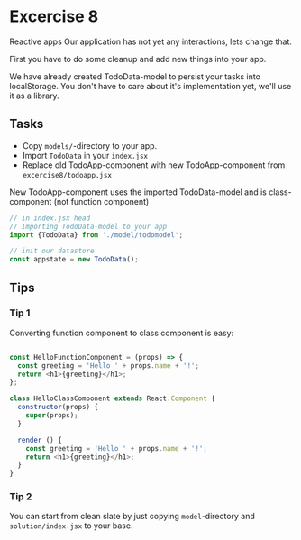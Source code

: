 # Excercise 8

Reactive apps
Our application has not yet any interactions, lets change that.

First you have to do some cleanup and add new things into your app.

We have already created TodoData-model to persist your tasks into localStorage.
You don't have to care about it's implementation yet, we'll use it as a library.

## Tasks
- Copy `models/`-directory to your app.
- Import `TodoData` in your `index.jsx`
- Replace old TodoApp-component with new TodoApp-component from `excercise8/todoapp.jsx`

New TodoApp-component uses the imported TodoData-model and is class-component (not function component)

```javascript
// in index.jsx head
// Importing TodoData-model to your app
import {TodoData} from './model/todomodel';

// init our datastore
const appstate = new TodoData();

```

## Tips


### Tip 1
Converting function component to class component is easy:

```javascript

const HelloFunctionComponent = (props) => {
  const greeting = 'Hello ' + props.name + '!';
  return <h1>{greeting}</h1>;
};

class HelloClassComponent extends React.Component {
  constructor(props) {
    super(props);
  }

  render () {
    const greeting = 'Hello ' + props.name + '!';
    return <h1>{greeting}</h1>;
  }
}
```


### Tip 2
You can start from clean slate by just copying `model`-directory and `solution/index.jsx` to your base.
